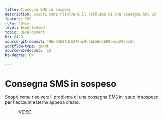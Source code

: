 ```yaml
---
title: Consegna SMS in sospeso
description: Scopri come risolvere il problema di una consegna SMS in  stato in sospeso per l'account esterno appena creato.
feature: SMS
role: Admin
level: Experienced
topic: Development
kt: 8429
source-git-commit: 496d9268fdc6276ac9dbb1b6db608aeae24eec5c
workflow-type: tm+mt
source-wordcount: '52'
ht-degree: 0%

---
```



# Consegna SMS in sospeso

Scopri come risolvere il problema di una consegna SMS in  stato in sospeso per l&#39;account esterno appena creato.

>[!VIDEO](https://video.tv.adobe.com/v/335986?quality=12)
